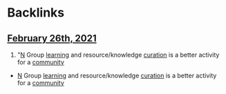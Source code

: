 
# Backlinks
## [February 26th, 2021](<February 26th, 2021.md>)
1. "[N](<N.md>) Group [learning](<learning.md>) and resource/knowledge [curation](<curation.md>) is a better activity for a [community](<community.md>)

- [N](<N.md>) Group [learning](<learning.md>) and resource/knowledge [curation](<curation.md>) is a better activity for a [community](<community.md>)

